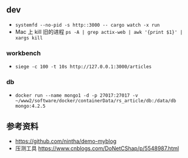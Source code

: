 


## dev
- `systemfd --no-pid -s http::3000 -- cargo watch -x run`
- Mac 上 kill 旧的进程 `ps -A | grep actix-web | awk '{print $1}' | xargs kill`

### workbench
* `siege -c 100 -t 10s http://127.0.0.1:3000/articles`

### db
- `docker run --name mongo1 -d -p 27017:27017 -v ~/www2/software/docker/containerData/rs_article/db:/data/db mongo:4.2.5`



## 参考资料
- https://github.com/nintha/demo-myblog
- 压测工具 https://www.cnblogs.com/DoNetCShap/p/5548987.html
